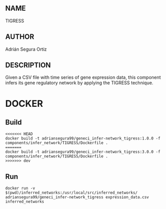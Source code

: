 ## NAME

TIGRESS

## AUTHOR

Adrián Segura Ortiz

## DESCRIPTION

Given a CSV file with time series of gene expression data, this component infers its gene regulatory network by applying the TIGRESS technique.

# DOCKER

## Build

```
<<<<<<< HEAD
docker build -t adriansegura99/geneci_infer-network_tigress:1.0.0 -f components/infer_network/TIGRESS/Dockerfile .
=======
docker build -t adriansegura99/geneci_infer-network_tigress:3.0.0 -f components/infer_network/TIGRESS/Dockerfile .
>>>>>>> dev
```

## Run

```
docker run -v $(pwd)/inferred_networks:/usr/local/src/inferred_networks/ adriansegura99/geneci_infer-network_tigress expression_data.csv inferred_networks
```
